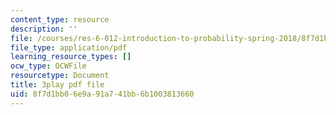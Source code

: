 ```yaml
---
content_type: resource
description: ''
file: /courses/res-6-012-introduction-to-probability-spring-2018/8f7d1bb06e9a91a741bb6b1003813660_tpaE_C8rqf8.pdf
file_type: application/pdf
learning_resource_types: []
ocw_type: OCWFile
resourcetype: Document
title: 3play pdf file
uid: 8f7d1bb0-6e9a-91a7-41bb-6b1003813660
---
```


